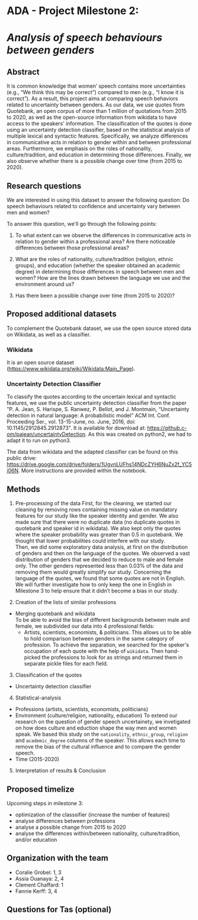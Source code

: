 # ADA - Project Milestone 2: 
# *Analysis of speech behaviours between genders*

## Abstract 

It is common knowledge that women’ speech contains more uncertainties (e.g., “We think this may be correct”) compared to men (e.g., “I know it is correct”). As a result, this project aims at comparing speech behaviors related to uncertainty between genders. As our data, we use quotes from Quotebank, an open corpus of more than 1 million of quotations from 2015 to 2020, as well as the open-source information from wikidata to have access to the speakers' information. The classification of the quotes is done using an uncertainty detection classifier, based on the statistical analysis of multiple lexical and syntactic features. Specifically, we analyze differences in communicative acts in relation to gender within and between professional areas. Furthermore, we emphasis on the roles of nationality, culture/tradition, and education in determining those differences. Finally, we also observe whether there is a possible change over time (from 2015 to 2020).

## Research questions 

We are interested in using this dataset to answer the following question: Do speech behaviours related to confidence and uncertainty vary between men and women?

To answer this question, we'll go through the following points:

1. To what extent can we observe the differences in communicative acts in relation to gender within a professional area? Are there noticeable differences between those professional areas?

2. What are the roles of nationality, culture/tradition (religion, ethnic groups), and education (whether the speaker obtained an academic degree) in determining those differences in speech between men and women? How are the lines drawn between the language we use and the environment around us?

3. Has there been a possible change over time (from 2015 to 2020)?

## Proposed additional datasets
To complement the Quotebank dataset, we use the open source stored data on Wikidata, as well as a classifier.

### Wikidata
It is an open source dataset (https://www.wikidata.org/wiki/Wikidata:Main_Page).

### Uncertainty Detection Classifier
To classify the quotes according to the uncertain lexical and syntactic features, we use the public uncertainty detection classifier from the paper "P. A. Jean, S. Harispe, S. Ranwez, P. Bellot, and J. Montmain, “Uncertainty detection in natural language: A probabilistic model” ACM Int. Conf. Proceeding Ser., vol. 13-15-June, no. June, 2016, doi: 10.1145/2912845.2912873". It is available for download at: https://github.c-om/pajean/uncertaintyDetection. As this was created on python2, we had to adapt it to run on python3.

The data from wikidata and the adapted classifier can be found on this public drive: https://drive.google.com/drive/folders/1UgvnLUFhs14NDcZYH6NuZx2f_YC5i06N. More instructions are provided within the notebook.


## Methods

1. Pre-processing of the data
  First, for the cleaning, we started our cleaning by removing rows containing missing value on mandatory features for our study like the speaker identity and gender. We also made sure that there were no duplicate data (no duplicate quotes in quotebank and speaker id in wikidata). We also kept only the quotes where the speaker probability was greater than 0.5 in quotebank. We thought that lower probabilities could interfere with our study.  
Then, we did some exploratory data analysis, at first on the distribution of genders and then on the language of the quotes. We observed a vast distribution of genders that we decided to reduce to male and female only. The other genders represented less than 0.03% of the data and removing them would greatly simplify our study. Concerning the language of the quotes, we found that some quotes are not in English. We will further investigate how to only keep the one in English in Milestone 3 to help ensure that it didn’t become a bias in our study.  

2. Creation of the lists of similar professions
- Merging quotebank and wikidata  
To be able to avoid the bias of different backgrounds between male and female, we subdivided our data into 4 professional fields:
  - Artists, scientists, economists, & politicians.
This allows us to be able to hold comparison between genders in the same category of profession. To achieve the separation, we searched for the speker's occupation of each quote with the help of `wikidata`. Then hand-picked the professions to look for as strings and returned them in separate pickle files for each field.
3. Classification of the quotes
  - Uncertainty detection classifier
4. Statistical-analysis
  - Professions (artists, scientists, economists, politicians)
  - Environment (culture/religion, nationality, education)
To extend our research on the question of gender speech uncertainety, we invetigated on how does culture and eduction shape the way men and women speak. We based this study on the `nationality`, `ethnic_group`, `religion` and `academic_degree` columns of the speaker. This allows each time to remove the bias of the cultural influence and to compare the gender speech.
  - Time (2015-2020)
5. Interpretation of results & Conclusion



## Proposed timelize 

Upcoming steps in milestone 3:
- optimization of the classsifier (increase the number of features)
- analyse differences between professions
- analyse a possible change from 2015 to 2020
- analyse the differences within/between nationality, culture/tradition, and/or education


## Organization with the team

- Coralie Grobel: 1, 3
- Assia Ouanaya: 2, 4
- Clement Chaffard: 1
- Fannie Kerff: 3, 4


## Questions for Tas (optional)


